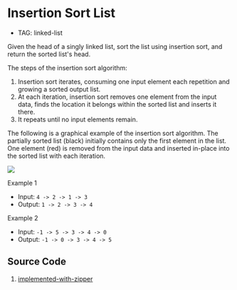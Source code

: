 # Insertion Sort List

* TAG: linked-list

Given the head of a singly linked list, sort the list using insertion sort, and return the sorted list's head.

The steps of the insertion sort algorithm:

1. Insertion sort iterates, consuming one input element each repetition and growing a sorted output list.
2. At each iteration, insertion sort removes one element from the input data, finds the location it belongs within the sorted list and inserts it there.
3. It repeats until no input elements remain.

The following is a graphical example of the insertion sort algorithm. The partially sorted list (black) initially contains only the first element in the list. One element (red) is removed from the input data and inserted in-place into the sorted list with each iteration.

![](https://upload.wikimedia.org/wikipedia/commons/0/0f/Insertion-sort-example-300px.gif)

Example 1

* Input: `4 -> 2 -> 1 -> 3`
* Output: `1 -> 2 -> 3 -> 4`

Example 2

* Input: `-1 -> 5 -> 3 -> 4 -> 0`
* Output: `-1 -> 0 -> 3 -> 4 -> 5`

## Source Code

1. [implemented-with-zipper](./src/m0147_zipper.py)
